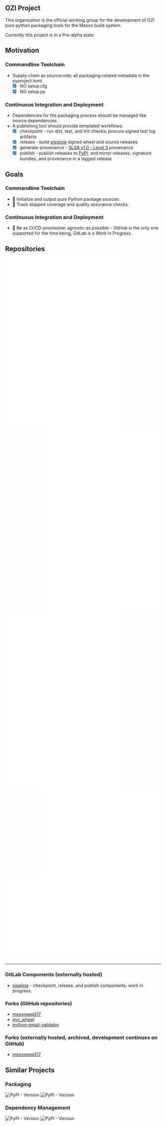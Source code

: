 ## OZI Project

This organization is the official working group for the development of OZI pure python packaging tools for the Meson build system.

Currently this project is in a Pre-alpha state.

## Motivation

### Commandline Toolchain

* Supply-chain as sourcecode; all packaging-related metadata in the pyproject.toml.
  * [x] NO setup.cfg
  * [x] NO setup.py

### Continuous Integration and Deployment

* Dependencies for the packaging process should be managed like source dependencies.
* A publishing tool should provide templated workflows:
  * [x] checkpoint - run dist, test, and lint checks; procure signed test log artifacts
  * [x] release - build [sigstore](https://sigstore.dev/) signed wheel and source releases
  * [x] generate-provenance - [SLSA v1.0 - Level 3](https://slsa.dev/spec/v1.0/levels#build-l3) provenance
  * [x] publish - publish releases to [PyPI](https://pypi.org/); and mirror releases, signature bundles, and provenance in a tagged release

## Goals

### Commandline Toolchain

* 🚧 Initialize and output pure Python package sources.
* 🚧 Track skipped coverage and quality assurance checks.

### Continuous Integration and Deployment

* 🚧 Be as CI/CD-provisioner agnostic as possible - GitHub is the only one supported for the time being, GitLab is a Work in Progress.

## Repositories

[<img align="left" width="380" src="https://raw.githubusercontent.com/OZI-Project/.github/main/github-metrics-repo-ozi.svg">](https://github.com/OZI-Project/OZI)
[<img align="left" width="380" src="https://raw.githubusercontent.com/OZI-Project/.github/main/github-metrics-repo-blastpipe.svg">](https://github.com/OZI-Project/blastpipe)

[<img align="right" width="380" src="https://raw.githubusercontent.com/OZI-Project/.github/main/github-metrics-repo-OZIProject_dev.svg">](https://github.com/OZI-Project/OZIproject.dev)
[<img align="right" width="380" src="https://raw.githubusercontent.com/OZI-Project/.github/main/github-metrics-repo-docs.svg">](https://github.com/OZI-Project/docs)

[<img align="left" width="380" src="https://raw.githubusercontent.com/OZI-Project/.github/main/github-metrics-repo-checkpoint.svg">](https://github.com/OZI-Project/checkpoint)
[<img align="left" width="380" src="https://raw.githubusercontent.com/OZI-Project/.github/main/github-metrics-repo-release.svg">](https://github.com/OZI-Project/release)
[<img align="right" width="380" src="https://raw.githubusercontent.com/OZI-Project/.github/main/github-metrics-repo-publish.svg">](https://github.com/OZI-Project/publish)

![Issue Metrics](https://raw.githubusercontent.com/OZI-Project/.github/main/github-metrics-issue-followup.svg)
<br/><br/>
<hr>

### GitLab Components (externally hosted)

* [pipeline](https://gitlab.com/ozi-project/pipeline) - checkpoint, release, and publish components; work in progress.

### Forks (GitHub repositories)

* [mesonpep517](https://github.com/OZI-Project/mesonpep517)
* [pyc_wheel](https://github.com/OZI-Project/pyc_wheel)
* [python-email-validator](https://github.com/OZI-Project/python-email-validator)

### Forks (externally hosted, archived, development continues on GitHub)

* [mesonpep517](https://gitlab.com/ozi-project/forks/mesonpep517)

## Similar Projects

### Packaging
![PyPI - Version](https://img.shields.io/pypi/v/flit?style=plastic&logo=pypi&label=Flit&link=https%3A%2F%2Fflit.pypa.io%2Fen%2Fstable%2F&link=https%3A%2F%2Fpypi.org%2Fproject%2Fflit%2F)
![PyPI - Version](https://img.shields.io/pypi/v/hatch?style=plastic&logo=pypi&label=Hatch&link=https%3A%2F%2Fhatch.pypa.io%2Flatest%2F&link=https%3A%2F%2Fpypi.org%2Fproject%2Fhatch%2F)


### Dependency Management

![PyPI - Version](https://img.shields.io/pypi/v/poetry?style=plastic&logo=poetry&label=Poetry&link=https%3A%2F%2Fpython-poetry.org%2F&link=https%3A%2F%2Fpypi.org%2Fproject%2Fpoetry%2F)
![PyPI - Version](https://img.shields.io/pypi/v/pdm?style=plastic&logo=pdm&label=PDM&link=https%3A%2F%2Fpdm-project.org%2Flatest%2F&link=https%3A%2F%2Fpypi.org%2Fproject%2Fpdm%2F)

